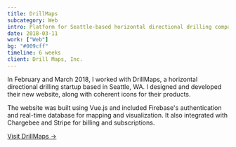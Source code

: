 ```yaml
---
title: DrillMaps
subcategory: Web
intro: Platform for Seattle-based horizontal directional drilling company built using Vue.js and integrated with Stripe and Firebase.
date: 2018-03-11
work: ["Web"]
bg: "#009cff"
timeline: 6 weeks
client: Drill Maps, Inc.
---
```


In February and March 2018, I worked with DrillMaps, a horizontal directional drilling startup based in Seattle, WA. I designed and developed their new website, along with coherent icons for their products.

The website was built using Vue.js and included Firebase's authentication and real-time database for mapping and visualization. It also integrated with Chargebee and Stripe for billing and subscriptions.

[Visit DrillMaps &rarr;](https://www.drillmaps.com)

<div class="image"><img alt="" src="/images/projects/drillmaps/1.png"></div>